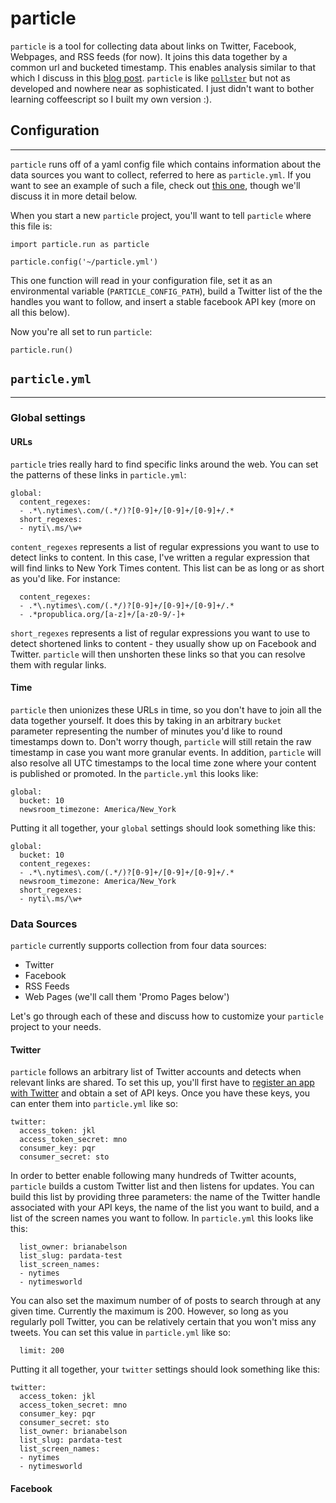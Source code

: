 particle
========
`particle` is a tool for collecting data about links on Twitter, Facebook, Webpages, and RSS feeds (for now). It joins this data together by a common url and bucketed timestamp.  This enables analysis similar to that which I discuss in this [blog post](http://brianabelson.com/open-news/2013/11/14/Pageviews-above-replacement.html). `particle` is like [`pollster`](https://github.com/stdbrouw/pollster) but not as developed and nowhere near as sophisticated. I just didn't want to bother learning coffeescript so I built my own version :).

## Configuration
----------------

`particle` runs off of a yaml config file which contains information about the data sources you want to collect, referred to here as `particle.yml`. If you want to see an example of such a file, check out [this one](http://github.com/abelsonlive/particle/examples/nytimes/nytimes.yml), though we'll discuss it in more detail below.

When you start a new `particle` project, you'll want to tell `particle` where this file is:
```
import particle.run as particle

particle.config('~/particle.yml')
```
This one function will read in your configuration file, set it as an environmental variable (`PARTICLE_CONFIG_PATH`), build a Twitter list of the the handles you want to follow, and insert a stable facebook API key (more on all this below).

Now you're all set to run `particle`:
```
particle.run()
```

## `particle.yml`
-----------------

### Global settings

#### URLs
`particle` tries really hard to find specific links around the web. You can set the patterns of these links in `particle.yml`:
```
global:
  content_regexes:
  - .*\.nytimes\.com/(.*/)?[0-9]+/[0-9]+/[0-9]+/.*
  short_regexes:
  - nyti\.ms/\w+

```
`content_regexes` represents a list of regular expressions you want to use to detect links to content. In this case, I've written a regular expression that will find links to New York Times content.  This list can be as long or as short as you'd like. For instance:
```
  content_regexes:
  - .*\.nytimes\.com/(.*/)?[0-9]+/[0-9]+/[0-9]+/.*
  - .*propublica.org/[a-z]+/[a-z0-9/-]+
```

`short_regexes` represents a list of regular expressions you want to use to detect shortened links to content - they usually show up on Facebook and Twitter.  `particle` will then unshorten these links so that you can resolve them with regular links.

#### Time
`particle` then unionizes these URLs in time, so you don't have to join all the data together yourself. It does this by taking in an arbitrary `bucket` parameter representing the number of minutes you'd like to round timestamps down to. Don't worry though, `particle` will still retain the raw timestamp in case you want more granular events. In addition, `particle` will also resolve all UTC timestamps to the local time zone where your content is published or promoted. In the `particle.yml` this looks like:
```
global:
  bucket: 10
  newsroom_timezone: America/New_York
```

Putting it all together, your `global` settings should look something like this:

```
global:
  bucket: 10
  content_regexes:
  - .*\.nytimes\.com/(.*/)?[0-9]+/[0-9]+/[0-9]+/.*
  newsroom_timezone: America/New_York
  short_regexes:
  - nyti\.ms/\w+
```

### Data Sources
`particle` currently supports collection from four data sources:
  - Twitter
  - Facebook
  - RSS Feeds
  - Web Pages (we'll call them 'Promo Pages below')

Let's go through each of these and discuss how to customize your `particle` project to your needs.

#### Twitter
`particle` follows an arbitrary list of Twitter accounts and detects when relevant links are shared. To set this up, you'll first have to [register an app with Twitter](http://dev.twitter.com) and obtain a set of API keys. Once you have these keys, you can enter them into `particle.yml` like so:
```
twitter:
  access_token: jkl
  access_token_secret: mno
  consumer_key: pqr
  consumer_secret: sto

```
In order to better enable following many hundreds of Twitter acounts, `particle` builds a custom Twitter list and then listens for updates. You can build this list by providing three parameters: the name of the Twitter handle associated with your API keys, the name of the list you want to build, and a list of the screen names you want to follow. In `particle.yml` this looks like this:
```
  list_owner: brianabelson
  list_slug: pardata-test
  list_screen_names:
  - nytimes
  - nytimesworld
```
You can also set the maximum number of of posts to search through at any given time. Currently the maximum is 200. However, so long as you regularly poll Twitter, you can be relatively certain that you won't miss any tweets. You can set this value in `particle.yml` like so:
```
  limit: 200
```

Putting it all together, your `twitter` settings should look something like this:

```
twitter:
  access_token: jkl
  access_token_secret: mno
  consumer_key: pqr
  consumer_secret: sto
  list_owner: brianabelson
  list_slug: pardata-test
  list_screen_names:
  - nytimes
  - nytimesworld
```

#### Facebook


